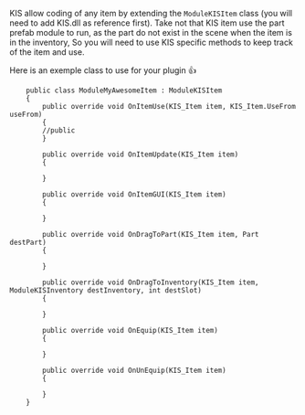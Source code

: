 KIS allow coding of any item by extending the `ModuleKISItem` class (you will need to add KIS.dll as reference first).
Take not that KIS item use the part prefab module to run, as the part do not exist in the scene when the item is in the inventory, So you will need to use KIS specific methods to keep track of the item and use.

Here is an exemple class to use for your plugin :+1: 

```
    public class ModuleMyAwesomeItem : ModuleKISItem
    {
        public override void OnItemUse(KIS_Item item, KIS_Item.UseFrom useFrom)
        {
        //public 
        }

        public override void OnItemUpdate(KIS_Item item)
        {

        }

        public override void OnItemGUI(KIS_Item item)
        {

        }

        public override void OnDragToPart(KIS_Item item, Part destPart)
        {

        }

        public override void OnDragToInventory(KIS_Item item, ModuleKISInventory destInventory, int destSlot)
        {

        }

        public override void OnEquip(KIS_Item item)
        {

        }

        public override void OnUnEquip(KIS_Item item)
        {

        }
    }
```
